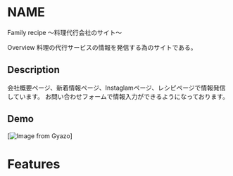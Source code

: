 # NAME
Family recipe 〜料理代行会社のサイト〜

Overview
料理の代行サービスの情報を発信する為のサイトである。

## Description
会社概要ページ、新着情報ページ、Instaglamページ、レシピページで情報発信しています。
お問い合わせフォームで情報入力ができるようになっております。

## Demo
[![Image from Gyazo](https://i.gyazo.com/d26b675cbe0ea88c9c9ce6a30f891e44.gif)]



# Features
